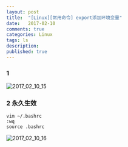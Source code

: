 ```yaml
---
layout: post
title:  "[Linux][常用命令] export添加环境变量"
date:   2017-02-10
comments: true
categories: Linux
tags: ls
description:
published: true
---
```



### 1 

<img src="{{ site.url }}/images/2017/02/10_15.png" alt="2017_02_10_15" />


### 2 永久生效

```
vim ~/.bashrc
:wq
source .bashrc
```
<img src="{{ site.url }}/images/2017/02/10_16.png" alt="2017_02_10_16" />

